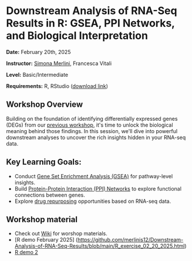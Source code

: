 # Downstream Analysis of RNA-Seq Results in R: GSEA, PPI Networks, and Biological Interpretation

**Date:** February 20th, 2025

**Instructor:** [Simona Merlini](https://merlinis12.github.io/merlinisimona.github.io/), Francesca Vitali

**Level:** Basic/Intermediate

**Requirements:** R, RStudio ([download link](https://rstudio-education.github.io/hopr/starting.html)) 

## Workshop Overview

Building on the foundation of identifying differentially expressed genes (DEGs) from our [previous workshop](https://github.com/merlinis12/RNA-Seq-Data-Analysis-in-R/wiki), it's time to unlock the biological meaning behind those findings. In this session, we'll dive into powerful downstream analyses to uncover the rich insights hidden in your RNA-seq data.

## Key Learning Goals:
- Conduct [Gene Set Enrichment Analysis (GSEA)](https://github.com/merlinis12/Downstream-Analysis-of-RNA-Seq-Results/wiki#5-gene-set-enrichment-analysis-gsea) for pathway-level insights.
- Build [Protein-Protein Interaction (PPI) Networks](https://github.com/merlinis12/Downstream-Analysis-of-RNA-Seq-Results/wiki#6-protein-protein-interaction-ppi-networks) to explore functional connections between genes.
- Explore [drug repurposing](https://github.com/merlinis12/Downstream-Analysis-of-RNA-Seq-Results/wiki#7-drug-repurposing) opportunities based on RNA-seq data.

## Workshop material
- Check out [Wiki](https://github.com/merlinis12/Downstream-Analysis-of-RNA-Seq-Results/wiki) for worshop materials.
- [R demo February 2025] (https://github.com/merlinis12/Downstream-Analysis-of-RNA-Seq-Results/blob/main/R_exercise_02_20_2025.html)
- [R demo 2](https://merlinis12.github.io/Downstream-Analysis-of-RNA-Seq-Results/R_demo.html)
